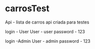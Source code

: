 # carrosTest
Api - lista de carros
api criada para testes

login - User
User - user
password - 123

login -Admin 
User - admin
password - 123
